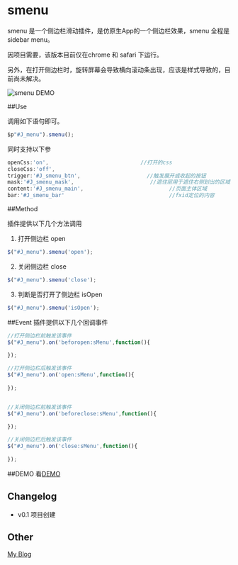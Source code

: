 smenu
=====

smenu 是一个侧边栏滑动插件，是仿原生App的一个侧边栏效果，smenu 全程是sidebar menu。

因项目需要，该版本目前仅在chrome 和 safari 下运行。

另外，在打开侧边栏时，旋转屏幕会导致横向滚动条出现，应该是样式导致的，目前尚未解决。

![smenu DEMO](https://baofen14787.github.com/smenu/demo.gif)

##Use

调用如下语句即可。
```js
$p"#J_menu").smenu();
```
同时支持以下参
```js
openCss:'on',                             //打开的css
closeCss:'off',
trigger:'#J_smenu_btn',                     //触发展开或收起的按钮
mask:'#J_smenu_mask',                        //遮住层用于遮住右侧划出的区域
content:'#J_smenu_main',                           //页面主体区域
bar:'#J_smenu_bar'                                 //fxid定位的内容
```

##Method

插件提供以下几个方法调用

1. 打开侧边栏 open
```js
$("#J_menu").smenu('open');
```

2. 关闭侧边栏 close
```js
$("#J_menu").smenu('close');
```

3. 判断是否打开了侧边栏 isOpen
```js
$("#J_menu").smenu('isOpen');
```

##Event
插件提供以下几个回调事件
```js
//打开侧边栏前触发该事件
$("#J_menu").on('beforopen:sMenu',function(){
    
});

//打开侧边栏后触发该事件
$("#J_menu").on('open:sMenu',function(){
    
});


//关闭侧边栏前触发该事件
$("#J_menu").on('beforeclose:sMenu',function(){
    
});

//关闭侧边栏后触发该事件
$("#J_menu").on('close:sMenu',function(){
    
});
```

##DEMO
看[DEMO](http://oos.me/smenu/list_all.html)

## Changelog
* v0.1 项目创建

## Other
[My Blog](http://www.ghugo.com)


